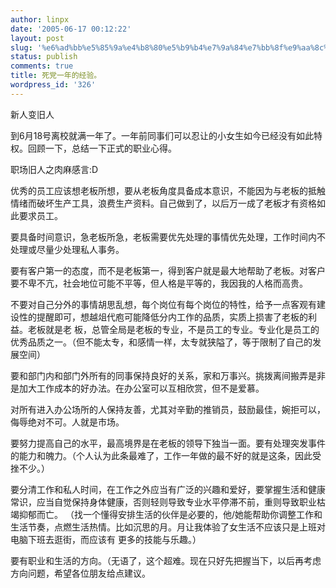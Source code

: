 ```yaml
---
author: linpx
date: '2005-06-17 00:12:22'
layout: post
slug: '%e6%ad%bb%e5%85%9a%e4%b8%80%e5%b9%b4%e7%9a%84%e7%bb%8f%e9%aa%8c%e3%80%82'
status: publish
comments: true
title: 死党一年的经验。
wordpress_id: '326'
---
```


新人变旧人

到6月18号离校就满一年了。一年前同事们可以忍让的小女生如今已经没有如此特权。回顾一下，总结一下正式的职业心得。

职场旧人之肉麻感言:D

优秀的员工应该想老板所想，要从老板角度具备成本意识，不能因为与老板的抵触情绪而破坏生产工具，浪费生产资料。自己做到了，以后万一成了老板才有资格如此要求员工。

要具备时间意识，急老板所急，老板需要优先处理的事情优先处理，工作时间内不处理或尽量少处理私人事务。

要有客户第一的态度，而不是老板第一，得到客户就是最大地帮助了老板。对客户要不卑不亢，社会地位可能不平等，但人格是平等的，我因我的人格而高贵。

不要对自己分外的事情胡思乱想，每个岗位有每个岗位的特性，给予一点客观有建设性的提醒即可，想越俎代庖可能降低分内工作的品质，实质上损害了老板的利益。老板就是老
板，总管全局是老板的专业，不是员工的专业。专业化是员工的优秀品质之一。（但不能太专，和感情一样，太专就狭隘了，等于限制了自己的发展空间）

要和部门内和部门外所有的同事保持良好的关系，家和万事兴。挑拨离间搬弄是非是加大工作成本的好办法。在办公室可以互相欣赏，但不是爱慕。

对所有进入办公场所的人保持友善，尤其对辛勤的推销员，鼓励最佳，婉拒可以，侮辱绝对不可。人就是市场。

要努力提高自己的水平，最高境界是在老板的领导下独当一面。要有处理突发事件的能力和魄力。（个人认为此条最难了，工作一年做的最不好的就是这条，因此受挫不少。）

要分清工作和私人时间，在工作之外应当有广泛的兴趣和爱好，要掌握生活和健康常识，应当自觉保持身体健康，否则轻则导致专业水平停滞不前，重则导致职业枯竭抑郁而亡。
（找一个懂得安排生活的伙伴是必要的，他/她能帮助你调整工作和生活节奏，点燃生活热情。比如沉思的月。月让我体验了女生活不应该只是上班对电脑下班去逛街，而应该有
更多的技能与乐趣。）

要有职业和生活的方向。（无语了，这个超难。现在只好先把握当下，以后再考虑方向问题，希望各位朋友给点建议。

